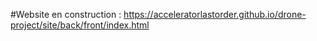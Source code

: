 #Website en construction : https://acceleratorlastorder.github.io/drone-project/site/back/front/index.html

